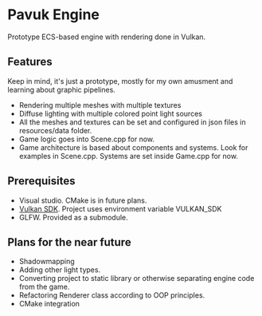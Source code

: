 # Pavuk Engine
Prototype ECS-based engine with rendering done in Vulkan.

## Features
Keep in mind, it's just a prototype, mostly for my own amusment and learning about graphic pipelines.
 - Rendering multiple meshes with multiple textures
 - Diffuse lighting with multiple colored point light sources
 - All the meshes and textures can be set and configured in json files in resources/data folder.
 - Game logic goes into Scene.cpp for now.
 - Game architecture is based about components and systems. Look for examples in Scene.cpp. Systems are set inside Game.cpp for now.

## Prerequisites
 - Visual studio. CMake is in future plans.
 - [Vulkan SDK](https://www.lunarg.com/vulkan-sdk/). Project uses environment variable VULKAN_SDK
 - GLFW. Provided as a submodule.

## Plans for the near future
 - Shadowmapping
 - Adding other light types.
 - Converting project to static library or otherwise separating engine code from the game.
 - Refactoring Renderer class according to OOP principles.
 - CMake integration
